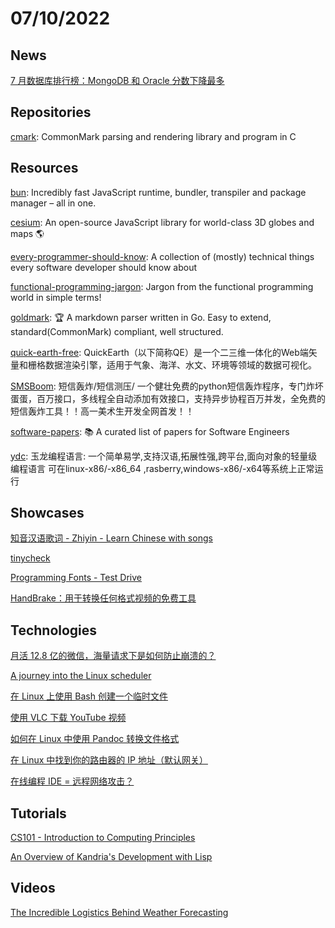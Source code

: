 # 07/10/2022

## News
[7 月数据库排行榜：MongoDB 和 Oracle 分数下降最多](https://www.oschina.net/news/201685/db-engines-ranking-202207)

## Repositories
[cmark](https://github.com/commonmark/cmark): CommonMark parsing and rendering library and program in C

## Resources
[bun](https://github.com/Jarred-Sumner/bun): Incredibly fast JavaScript runtime, bundler, transpiler and package manager – all in one.

[cesium](https://github.com/CesiumGS/cesium): An open-source JavaScript library for world-class 3D globes and maps 🌎

[every-programmer-should-know](https://github.com/mtdvio/every-programmer-should-know): A collection of (mostly) technical things every software developer should know about

[functional-programming-jargon](https://github.com/hemanth/functional-programming-jargon): Jargon from the functional programming world in simple terms!

[goldmark](https://github.com/yuin/goldmark): 🏆 A markdown parser written in Go. Easy to extend, standard(CommonMark) compliant, well structured.

[quick-earth-free](https://gitee.com/mofangbao/quick-earth-free): QuickEarth（以下简称QE）是一个二三维一体化的Web端矢量和栅格数据渲染引擎，适用于气象、海洋、水文、环境等领域的数据可视化。

[SMSBoom](https://github.com/WhaleFell/SMSBoom): 短信轰炸/短信测压/ 一个健壮免费的python短信轰炸程序，专门炸坏蛋蛋，百万接口，多线程全自动添加有效接口，支持异步协程百万并发，全免费的短信轰炸工具！！高一美术生开发全网首发！！

[software-papers](https://github.com/facundoolano/software-papers): 📚 A curated list of papers for Software Engineers

[ydc](https://gitee.com/chen-chaochen/ydc): 玉龙编程语言: 一个简单易学,支持汉语,拓展性强,跨平台,面向对象的轻量级编程语言 可在linux-x86/-x86_64 ,rasberry,windows-x86/-x64等系统上正常运行

## Showcases
[知音汉语歌词 - Zhiyin - Learn Chinese with songs](https://zhiyin.me/)

[tinycheck](https://tiny-check.com/#/)

[Programming Fonts - Test Drive](https://www.programmingfonts.org/)

[HandBrake：用于转换任何格式视频的免费工具](https://linux.cn/article-14801-1.html)

## Technologies
[月活 12.8 亿的微信，海量请求下是如何防止崩溃的？](https://mp.weixin.qq.com/s/9ti4WujZH5mZDehuw9FYNg)

[A journey into the Linux scheduler](https://blog.maxgio.me/posts/linux-scheduler-journey/)

[在 Linux 上使用 Bash 创建一个临时文件](https://linux.cn/article-14783-1.html)

[使用 VLC 下载 YouTube 视频](https://linux.cn/article-14788-1.html)

[如何在 Linux 中使用 Pandoc 转换文件格式](https://linux.cn/article-14785-1.html)

[在 Linux 中找到你的路由器的 IP 地址（默认网关）](https://linux.cn/article-14799-1.html)

[在线编程 IDE = 远程网络攻击？](https://www.oschina.net/news/202469)

## Tutorials
[CS101 - Introduction to Computing Principles](https://web.stanford.edu/class/cs101/)

[An Overview of Kandria's Development with Lisp](https://reader.tymoon.eu/article/413)

## Videos
[The Incredible Logistics Behind Weather Forecasting](https://www.youtube.com/watch?v=V0Xx0E8cs7U)
